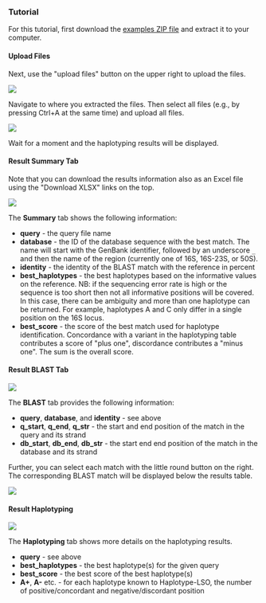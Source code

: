 ### Tutorial

For this tutorial, first download the [examples ZIP file](/dash/assets/hlso_example.zip) and extract it to your computer.

#### Upload Files

Next, use the "upload files" button on the upper right to upload the files.

![](/dash/assets/tutorial/upload-files-button.png)

Navigate to where you extracted the files.
Then select all files (e.g., by pressing Ctrl+A at the same time) and upload all files.

![](/dash/assets/tutorial/upload-all-files.png)

Wait for a moment and the haplotyping results will be displayed.

#### Result Summary Tab

Note that you can download the results information also as an Excel file using the "Download XLSX" links on the top.

![](/dash/assets/tutorial/result-summary.png)

The **Summary** tab shows the following information:

- **query** - the query file name
- **database** - the ID of the database sequence with the best match.
  The name will start with the GenBank identifier, followed by an underscore `_` and then the name of the region (currently one of 16S, 16S-23S, or 50S).
- **identity** - the identity of the BLAST match with the reference in percent
- **best_haplotypes** - the best haplotypes based on the informative values on the reference.
  NB: if the sequencing error rate is high or the sequence is too short then not all informative positions will be covered.
  In this case, there can be ambiguity and more than one haplotype can be returned.
  For example, haplotypes A and C only differ in a single position on the 16S locus.
- **best_score** - the score of the best match used for haplotype identification.
  Concordance with a variant in the haplotyping table contributes a score of "plus one", discordance contributes a "minus one".
  The sum is the overall score.

#### Result BLAST Tab

![](/dash/assets/tutorial/result-blast.png)

The **BLAST** tab provides the following information:

- **query**, **database**, and **identity** - see above
- **q_start**, **q_end**, **q_str** - the start and end position of the match in the query and its strand
- **db_start**, **db_end**, **db_str** - the start end end position of the match in the database and its strand

Further, you can select each match with the little round button on the right.
The corresponding BLAST match will be displayed below the results table.

![](/dash/assets/tutorial/result-blast-match.png)

#### Result Haplotyping

![](/dash/assets/tutorial/result-haplotyping.png)

The **Haplotyping** tab shows more details on the haplotyping results.

- **query** - see above
- **best_haplotypes** - the best haplotype(s) for the given query
- **best_score** - the best score of the best haplotype(s)
- **A+**, **A-** etc. - for each haplotype known to Haplotype-LSO, the number of positive/concordant and negative/discordant position
